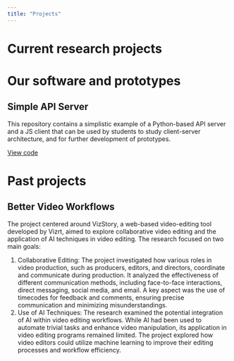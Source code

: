 ```yaml
---
title: "Projects"
---
```


# Current research projects



# Our software and prototypes

## Simple API Server

This repository contains a simplistic example of a Python-based API server and a JS client that can be used by students to study client-server architecture, and for further development of prototypes.

[View code](https://github.com/BergenHCI/SimpleAPIServer)


# Past projects

## Better Video Workflows

The project centered around VizStory, a web-based video-editing tool developed by Vizrt, aimed to explore collaborative video editing and the application of AI techniques in video editing. The research focused on two main goals:

1. Collaborative Editing: The project investigated how various roles in video production, such as producers, editors, and directors, coordinate and communicate during production. It analyzed the effectiveness of different communication methods, including face-to-face interactions, direct messaging, social media, and email. A key aspect was the use of timecodes for feedback and comments, ensuring precise communication and minimizing misunderstandings.
1. Use of AI Techniques: The research examined the potential integration of AI within video editing workflows. While AI had been used to automate trivial tasks and enhance video manipulation, its application in video editing programs remained limited. The project explored how video editors could utilize machine learning to improve their editing processes and workflow efficiency.
